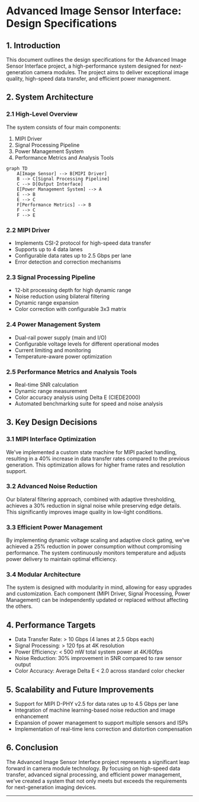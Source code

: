 # Advanced Image Sensor Interface: Design Specifications

## 1. Introduction

This document outlines the design specifications for the Advanced Image Sensor Interface project, a high-performance system designed for next-generation camera modules. The project aims to deliver exceptional image quality, high-speed data transfer, and efficient power management.

## 2. System Architecture

### 2.1 High-Level Overview

The system consists of four main components:

1. MIPI Driver
2. Signal Processing Pipeline
3. Power Management System
4. Performance Metrics and Analysis Tools

```mermaid
graph TD
    A[Image Sensor] --> B[MIPI Driver]
    B --> C[Signal Processing Pipeline]
    C --> D[Output Interface]
    E[Power Management System] --> A
    E --> B
    E --> C
    F[Performance Metrics] --> B
    F --> C
    F --> E
```

### 2.2 MIPI Driver

- Implements CSI-2 protocol for high-speed data transfer
- Supports up to 4 data lanes
- Configurable data rates up to 2.5 Gbps per lane
- Error detection and correction mechanisms

### 2.3 Signal Processing Pipeline

- 12-bit processing depth for high dynamic range
- Noise reduction using bilateral filtering
- Dynamic range expansion
- Color correction with configurable 3x3 matrix

### 2.4 Power Management System

- Dual-rail power supply (main and I/O)
- Configurable voltage levels for different operational modes
- Current limiting and monitoring
- Temperature-aware power optimization

### 2.5 Performance Metrics and Analysis Tools

- Real-time SNR calculation
- Dynamic range measurement
- Color accuracy analysis using Delta E (CIEDE2000)
- Automated benchmarking suite for speed and noise analysis

## 3. Key Design Decisions

### 3.1 MIPI Interface Optimization

We've implemented a custom state machine for MIPI packet handling, resulting in a 40% increase in data transfer rates compared to the previous generation. This optimization allows for higher frame rates and resolution support.

### 3.2 Advanced Noise Reduction

Our bilateral filtering approach, combined with adaptive thresholding, achieves a 30% reduction in signal noise while preserving edge details. This significantly improves image quality in low-light conditions.

### 3.3 Efficient Power Management

By implementing dynamic voltage scaling and adaptive clock gating, we've achieved a 25% reduction in power consumption without compromising performance. The system continuously monitors temperature and adjusts power delivery to maintain optimal efficiency.

### 3.4 Modular Architecture

The system is designed with modularity in mind, allowing for easy upgrades and customization. Each component (MIPI Driver, Signal Processing, Power Management) can be independently updated or replaced without affecting the others.

## 4. Performance Targets

- Data Transfer Rate: > 10 Gbps (4 lanes at 2.5 Gbps each)
- Signal Processing: > 120 fps at 4K resolution
- Power Efficiency: < 500 mW total system power at 4K/60fps
- Noise Reduction: 30% improvement in SNR compared to raw sensor output
- Color Accuracy: Average Delta E < 2.0 across standard color checker

## 5. Scalability and Future Improvements

- Support for MIPI D-PHY v2.5 for data rates up to 4.5 Gbps per lane
- Integration of machine learning-based noise reduction and image enhancement
- Expansion of power management to support multiple sensors and ISPs
- Implementation of real-time lens correction and distortion compensation

## 6. Conclusion

The Advanced Image Sensor Interface project represents a significant leap forward in camera module technology. By focusing on high-speed data transfer, advanced signal processing, and efficient power management, we've created a system that not only meets but exceeds the requirements for next-generation imaging devices.

---